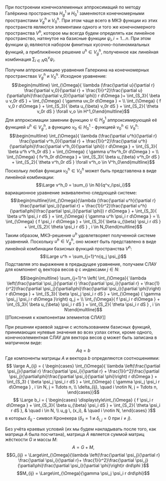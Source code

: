 При построении конечноэлеменных аппроксимаций по методу Галёркина пространства $H^1_g$ и $H^1_0$ заменяются конечномерными пространстами $V^h_g$ и $V^h_0$. При этом чаще всего в МКЭ функции из этих пространств являются элементами одного и того же конечномерного пространства $V^h$, которое мы всегда будем определять как линейное пространство, натянутое на базисные функции $\psi_i,  i=1\dots n$. При этом функции $\psi_i$ являются набором финитных кусочно-полиномиальных функций, а приближённое решение $u^h \in V^h_g$, полученное как линейная комбинация $\sum_{i \in N}{q_i^v\psi_i}$. 

Получим аппроксимацию уравнения Галеркина на конечномерных пространствах $V^h_g$ и $V^h_0$. Исходное уравнение:
$$\begin{multline}	\int_{\Omega}{	\lambda (\frac{\partial u}{\partial r} \frac{\partial v_0}{\partial r}	+ \frac{1}{r^2}\frac{\partial u}{\partial\phi}\frac{\partial v_0}{\partial \phi})	r  d\Omega 	}+ \int_{S_3}{	\beta u v_0r   dS 	}	+ \int_{\Omega}	{	\gamma uv_0r  d\Omega	} = \\	\int_{\Omega}	{	f v_0 r  d\Omega	}	+ \int_{S_3}{	\beta u_{\beta} v_0r   dS 	}	+ \int_{S_2}{	\theta v_0r   dS 	}	   \forall v_o \in H^1_0\end{multline}$$
Для аппроксимации заменим функцию $u \in H^1_g$ аппроксимирующей её функцией $u^h \in V^h_g$, а функцию $v_0 \in H^1_0$ - функцией $v^h_0 \in V^h_9$:
$$\begin{multline}	\int_{\Omega}{	\lambda (\frac{\partial u^h}{\partial r} \frac{\partial v^h_0}{\partial r}	+ \frac{1}{r^2}\frac{\partial u^h}{\partial\phi}\frac{\partial v^h_0}{\partial \phi})	r  d\Omega 	}	+ \int_{S_3}{	\beta u^h v^h_0r   dS 	}	+ \int_{\Omega}	{	\gamma u^hv^h_0r  d\Omega	} = \\	\int_{\Omega}	{	fv^h_0r  d\Omega	}	+ \int_{S_3}{	\beta u_{\beta} v^h_0r   dS 	}	+ \int_{S_2}{	\theta v^h_0r   dS 	}   \forall v^h_o \in V^h_0\end{multline}$$
Поскольку любая функция $v^h_0 \in V^h_0$ может быть представлена в виде линейной комбинации:
$$\Large v^h_0 = \sum_{i \in N}{q^v_i\psi_i}$$
вариационное уравнение эквивалентно следующей системе:
$$\begin{multline}\int_{\Omega}{\lambda (\frac{\partial u^h}{\partial r} \frac{\partial \psi_i}{\partial r}	+ \frac{1}{r^2}\frac{\partial u^h}{\partial\phi}\frac{\partial \psi_i}{\partial \phi})	r  d\Omega 	}	+ \int_{S_3}{	\beta u^h \psi_i r   dS 	}	+ \int_{\Omega}	{	\gamma u^h \psi_i r  d\Omega	} = \\	\int_{\Omega}	{	f \psi_i r  d\Omega	}	+ \int_{S_3}{	\beta u_{\beta} \psi_i r  dS 	}	+ \int_{S_2}{	\theta \psi_i r   dS 	}	,   i \in N_0\end{multline}$$
Таким образом, МКЭ-решение $u^h$ удовлетворяет полученной системе уравнений. Поскольку $u^h \in V^h_g$, оно может быть представлено в виде линейной комбинации базисных функций пространства $V^h$:
$$\Large u^h = \sum_{j=1}^n{q_j \psi_j}$$
Подставляя это выражение в предыдущее уравнение, получаем СЛАУ для компонент $q_j$ вектора весов $q$ с индексами $j \in N$:
$$\begin{multline}	\sum_{j=1}^n \left(	\int_{\Omega}{	\lambda \left(\frac{\partial \psi_j}{\partial r} \frac{\partial \psi_i}{\partial r}	+ \frac{1}{r^2}\frac{\partial \psi_j}{\partial\phi}\frac{\partial \psi_i}{\partial \phi}\right)	r  d\Omega 	}	+ \int_{S_3}{	\beta \psi_j \psi_i r  dS 	}	+ \int_{\Omega}	{	\gamma \psi_j \psi_i r  d\Omega	}\right) q_j = \\	\int_{\Omega}{	f \psi_i r  d\Omega	}	+ \int_{S_3}{	\beta u_{\beta} \psi_i r  dS 	}	+ \int_{S_2}{	\theta \psi_i r   dS 	}	,   i \in N\end{multline}$$
[[Пояснения к компонентам элементов СЛАУ]]

При решении краевой задачи с использованием базисных функций, принимающих нулевые значения во всех узлах сетки, кроме одного, конечноэлементная СЛАУ для вектора весов $q$ может быть записана в матричном виде:
$$
Aq = b
$$
Где компоненты матрицы $A$ и вектора $b$ определяются соотношениями:
$$ \large A_{ij} = {	\begin{cases}	\int_{\Omega}{		\lambda \left(\frac{\partial \psi_j}{\partial r} \frac{\partial \psi_i}{\partial r}		+ \frac{1}{r^2}\frac{\partial \psi_j}{\partial\phi}\frac{\partial \psi_i}{\partial \phi}\right)		r  d\Omega 	}	+ \int_{S_3} {		\beta \psi_j \psi_i r  dS 	}	+ \int_{\Omega} {		\gamma \psi_j \psi_i r  d\Omega	}	, i \in N, j = 1\dots n,	\\	\delta_{ij}, \quad i \notin N, j = 1\dots n,	\end{cases}}$$
$$ \Large	b_i = {		\begin{cases}		\displaystyle\int_{\Omega}		{		f \psi_i r  d\Omega		}		+ \int_{S_3}{		\beta u_{\beta} \psi_i   dS 		}		+ \int_{S_2}{		\theta \psi_i r   dS 		}, & \quad i \in N,		\\		u_g \, (x_i), & \quad i \notin N,		\end{cases}	}$$
в которых $\delta_{ij}$ - символ Кронекера ($\delta_{ii}=1 \text{ и } \delta_{i,j}=0 \text{ при } i \ne j$).

Без учёта краевых условий (их мы будем накладывать после того, как матрица $A$ была посчитана), матрица $A$ является суммой матриц жёсткости $G$ и массы $M$:
$$A = G + M,$$
$$G_{ij} = \Large\int_{\Omega}{\lambda \left(\frac{\partial \psi_j}{\partial r} \frac{\partial \psi_i}{\partial r}+ \frac{1}{r^2}\frac{\partial \psi_j}{\partial\phi}\frac{\partial \psi_i}{\partial \phi}\right)r  drd\phi }$$
$$M_{ij} = \Large\int_{\Omega}{\gamma \psi_j \psi_i r  drd\phi}$$
